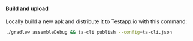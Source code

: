 #### Build and upload

Locally build a new apk and distribute it to Testapp.io with this command: 

```sh
./gradlew assembleDebug && ta-cli publish --config=ta-cli.json
```